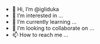 - 👋 Hi, I’m @igliduka
- 👀 I’m interested in ...
- 🌱 I’m currently learning ...
- 💞️ I’m looking to collaborate on ...
- 📫 How to reach me ...

<!---
igliduka/igliduka is a ✨ special ✨ repository because its `README.md` (this file) appears on your GitHub profile.
You can click the Preview link to take a look at your changes.
--->
